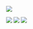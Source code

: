 <div class="right">

[![](/images/logos/usegalaxy-fr.png)](https://usegalaxy.fr)

<div class="img-sizer center" style="height: 70px">

[![](/images/logos/elixir_node_france.png)](https://elixir-europe.org/about-us/who-we-are/nodes/france)
[![](/images/logos/IFB.png)](https://www.france-bioinformatique.fr)
[![](https://ifb-elixirfr.gitlab.io/usegalaxy-fr/welcome/images/logo_funders/investissement_avenir.png)](https://www.gouvernement.fr/secretariat-general-pour-l-investissement-sgpi)

</div>


</div>
